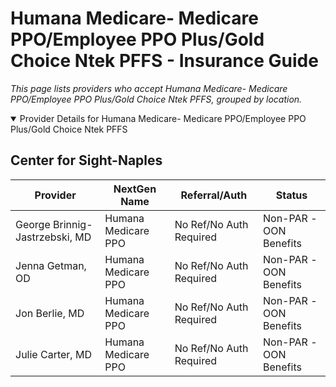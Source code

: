# Humana Medicare- Medicare PPO/Employee PPO Plus/Gold Choice Ntek PFFS - Insurance Guide

*This page lists providers who accept Humana Medicare- Medicare PPO/Employee PPO Plus/Gold Choice Ntek PFFS, grouped by location.*

<details open><summary>Provider Details for Humana Medicare- Medicare PPO/Employee PPO Plus/Gold Choice Ntek PFFS</summary>

## Center for Sight-Naples

| Provider | NextGen Name | Referral/Auth | Status |
|----------|-------------|--------------|--------|
| George Brinnig-Jastrzebski, MD | Humana Medicare PPO | No Ref/No Auth Required | Non-PAR -OON Benefits |
| Jenna Getman, OD | Humana Medicare PPO | No Ref/No Auth Required | Non-PAR -OON Benefits |
| Jon Berlie, MD | Humana Medicare PPO | No Ref/No Auth Required | Non-PAR -OON Benefits |
| Julie Carter, MD | Humana Medicare PPO | No Ref/No Auth Required | Non-PAR -OON Benefits |

</details>

